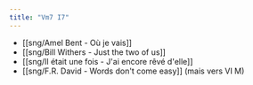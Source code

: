 ```yaml
---
title: "Vm7 I7"
---
```


- [[sng/Amel Bent - Où je vais]]
- [[sng/Bill Withers - Just the two of us]]
- [[sng/Il était une fois - J'ai encore rêvé d'elle]]
- [[sng/F.R. David - Words don't come easy]] (mais vers VI M)
